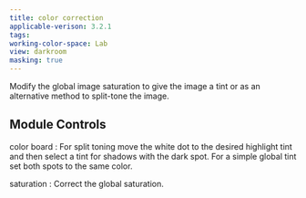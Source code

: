 ```yaml
---
title: color correction
applicable-verison: 3.2.1
tags: 
working-color-space: Lab 
view: darkroom
masking: true
---
```


Modify the global image saturation to give the image a tint or as an alternative method to split-tone the image.

## Module Controls

color board
: For split toning move the white dot to the desired highlight tint and then select a tint for shadows with the dark spot. For a simple global tint set both spots to the same color.

saturation
: Correct the global saturation.